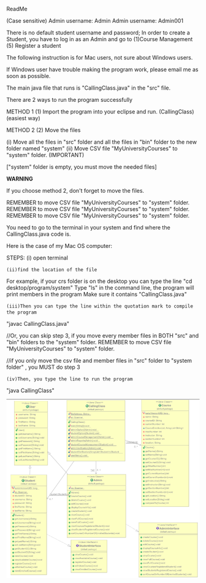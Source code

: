 ReadMe

(Case sensitive)
Admin username: Admin
Admin username: Admin001

There is no default student username and password;
In order to create a Student, you have to log in as an Admin and go to (1)Course Management (5) Register a student



The following instruction is for Mac users, not sure about Windows users.

If Windows user have trouble making the program work, please email me as soon as possible.

The main java file that runs is "CallingClass.java" in the "src" file.

There are 2 ways to run the program successfully

METHOD 1
(1) Import the program into your eclipse and run.  (CallingClass) (easiest way)


METHOD 2
(2) Move the files

(i) Move all the files in "src" folder and all the files in "bin" folder to the new folder named "system"
(ii) Move CSV file "MyUniversityCourses" to "system" folder. (IMPORTANT)

["system" folder is empty, you must move the needed files]

****************************WARNING****************************


If you choose method 2, don't forget to move the files. 

REMEMBER to move CSV file "MyUniversityCourses" to "system" folder.
REMEMBER to move CSV file "MyUniversityCourses" to "system" folder.
REMEMBER to move CSV file "MyUniversityCourses" to "system" folder.


You need to go to the terminal in your system and find where the CallingClass.java code is.

Here is the case of my Mac OS computer: 

STEPS:
	(i) open terminal


	(ii)find the location of the file
For example, if your crs folder is on the desktop you can type the line 
"cd desktop/program/system"
Type "ls" in the command line, the program will print members in the program
Make sure it contains "CallingClass.java"

	(iii)Then you can type the line within the quotation mark to compile the program
"javac CallingClass.java"

//Or, you can skip step 3, if you move every member files in BOTH "src" and "bin" folders to the "system" folder. REMEMBER to move CSV file "MyUniversityCourses" to "system" folder.

//if you only move the csv file and member files in "src" folder to "system folder" , you MUST do step 3

	(iv)Then, you type the line to run the program
"java CallingClass"





![alt text](https://github.com/cyberzzhhss/course_registration_system/blob/main/UML.png)

